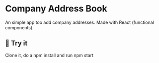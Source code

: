 # Company Address Book

An simple app too add company addresses. Made with React (functional components).

## 🧪 Try it

Clone it, do a npm install and run npm start
<br />
